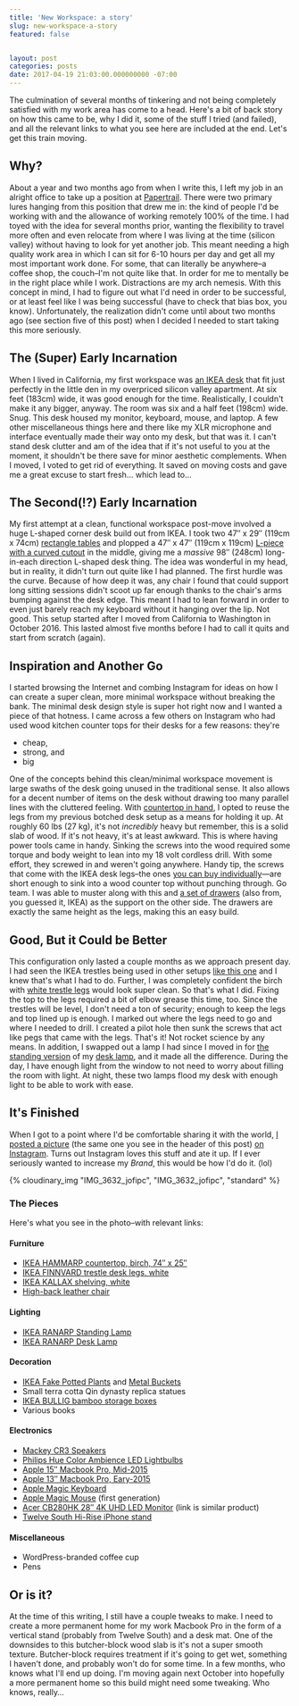 ```yaml
---
title: 'New Workspace: a story'
slug: new-workspace-a-story
featured: false


layout: post
categories: posts
date: 2017-04-19 21:03:00.000000000 -07:00
---
```


The culmination of several months of tinkering and not being completely satisfied with my work area has come to a head. Here's a bit of back story on how this came to be, why I did it, some of the stuff I tried (and failed), and all the relevant links to what you see here are included at the end. Let's get this train moving.

## Why?

About a year and two months ago from when I write this, I left my job in an alright office to take up a position at [Papertrail](https://papertrailapp.com). There were two primary lures hanging from this position that drew me in: the kind of people I'd be working with and the allowance of working remotely 100% of the time. I had toyed with the idea for several months prior, wanting the flexibility to travel more often and even relocate from where I was living at the time (silicon valley) without having to look for yet another job. This meant needing a high quality work area in which I can sit for 6-10 hours per day and get all my most important work done. For some, that can literally be anywhere–a coffee shop, the couch–I'm not quite like that. In order for me to mentally be in the right place while I work. Distractions are my arch nemesis. With this concept in mind, I had to figure out what I'd need in order to be successful, or at least feel like I was being successful (have to check that bias box, you know). Unfortunately, the realization didn't come until about two months ago (see section five of this post) when I decided I needed to start taking this more seriously.

## The (Super) Early Incarnation

When I lived in California, my first workspace was [an IKEA desk](http://www.ikea.com/us/en/catalog/categories/business/10712/) that fit just perfectly in the little den in my overpriced silicon valley apartment. At six feet (183cm) wide, it was good enough for the time. Realistically, I couldn't make it any bigger, anyway. The room was six and a half feet (198cm) wide. Snug. This desk housed my monitor, keyboard, mouse, and laptop. A few other miscellaneous things here and there like my XLR microphone and interface eventually made their way onto my desk, but that was it. I can't stand desk clutter and am of the idea that if it's not useful to you at the moment, it shouldn't be there save for minor aesthetic complements. When I moved, I voted to get rid of everything. It saved on moving costs and gave me a great excuse to start fresh… which lead to…

## The Second(!?) Early Incarnation

My first attempt at a clean, functional workspace post-move involved a huge L-shaped corner desk build out from IKEA. I took two 47″ x 29″ (119cm x 74cm) [rectangle tables](http://www.ikea.com/us/en/catalog/categories/business/10712/) and plopped a 47″ x 47″ (119cm x 119cm) [L-piece with a curved cutout](http://www.ikea.com/us/en/catalog/categories/business/10712/) in the middle, giving me a _massive_ 98″ (248cm) long-in-each direction L-shaped desk thing. The idea was wonderful in my head, but in reality, it didn't turn out quite like I had planned. The first hurdle was the curve. Because of how deep it was, any chair I found that could support long sitting sessions didn't scoot up far enough thanks to the chair's arms bumping against the desk edge. This meant I had to lean forward in order to even just barely reach my keyboard without it hanging over the lip. Not good. This setup started after I moved from California to Washington in October 2016. This lasted almost five months before I had to call it quits and start from scratch (again).

## Inspiration and Another Go

I started browsing the Internet and combing Instagram for ideas on how I can create a super clean, more minimal workspace without breaking the bank. The minimal desk design style is super hot right now and I wanted a piece of that hotness. I came across a few others on Instagram who had used wood kitchen counter tops for their desks for a few reasons: they're

- cheap,
- strong, and
- big

One of the concepts behind this clean/minimal workspace movement is large swaths of the desk going unused in the traditional sense. It also allows for a decent number of items on the desk without drawing too many parallel lines with the cluttered feeling. With [countertop in hand](http://www.ikea.com/us/en/catalog/products/80274963/#/40274960), I opted to reuse the legs from my previous botched desk setup as a means for holding it up. At roughly 60 lbs (27 kg), it's not _incredibly_ heavy but remember, this is a solid slab of wood. If it's not heavy, it's at least awkward. This is where having power tools came in handy. Sinking the screws into the wood required some torque and body weight to lean into my 18 volt cordless drill. With some effort, they screwed in and weren't going anywhere. Handy tip, the screws that come with the IKEA desk legs–the ones [you can buy individually](http://www.ikea.com/us/en/catalog/products/70217973/#/90217972)—are short enough to sink into a wood counter top without punching through. Go team. I was able to muster along with this and [a set of drawers](http://www.ikea.com/us/en/catalog/products/10373037/) (also from, you guessed it, IKEA) as the support on the other side. The drawers are exactly the same height as the legs, making this an easy build.

## Good, But it Could be Better

This configuration only lasted a couple months as we approach present day. I had seen the IKEA trestles being used in other setups [like this one](https://www.instagram.com/p/BQ3Tw80l9SF/) and I knew that's what I had to do. Further, I was completely confident the birch with [white trestle legs](http://www.ikea.com/us/en/catalog/products/30345717/#/80150095) would look super clean. So that's what I did. Fixing the top to the legs required a bit of elbow grease this time, too. Since the trestles will be level, I don't need a ton of security; enough to keep the legs and top lined up is enough. I marked out where the legs need to go and where I needed to drill. I created a pilot hole then sunk the screws that act like pegs that came with the legs. That's it! Not rocket science by any means. In addition, I swapped out a lamp I had since I moved in for [the standing version](http://www.ikea.com/us/en/catalog/products/90231303/) of my [desk lamp](http://www.ikea.com/us/en/catalog/products/50231319/), and it made all the difference. During the day, I have enough light from the window to not need to worry about filling the room with light. At night, these two lamps flood my desk with enough light to be able to work with ease.

## It's Finished

When I got to a point where I'd be comfortable sharing it with the world, [I posted a picture](https://www.instagram.com/p/BTFw4hNlhlz/?taken-by=_lyman) (the same one you see in the header of this post) [on Instagram](https://www.instagram.com/p/BTFw4hNlhlz/?taken-by=_lyman). Turns out Instagram loves this stuff and ate it up. If I ever seriously wanted to increase my _Brand_, this would be how I'd do it. (lol)

{% cloudinary_img "IMG_3632_jofipc", "IMG_3632_jofipc", "standard" %}

### The Pieces

Here's what you see in the photo–with relevant links:

#### Furniture

- [IKEA HAMMARP countertop, birch, 74″ x 25″](http://www.ikea.com/us/en/catalog/products/80274963/#/40274960)
- [IKEA FINNVARD trestle desk legs, white](http://www.ikea.com/us/en/catalog/products/30345717/#/80150095)
- [IKEA KALLAX shelving, white](http://www.ikea.com/us/en/catalog/products/00275848/)
- [High-back leather chair](http://amzn.to/2otvjDI)

#### Lighting

- [IKEA RANARP Standing Lamp](http://www.ikea.com/us/en/catalog/products/90231303/)
- [IKEA RANARP Desk Lamp](http://www.ikea.com/us/en/catalog/products/50231319/)

#### Decoration

- [IKEA Fake Potted Plants](http://www.ikea.com/us/en/catalog/products/90207685/) and [Metal Buckets](http://www.ikea.com/us/en/catalog/products/90155672/)
- Small terra cotta Qin dynasty replica statues
- [IKEA BULLIG bamboo storage boxes](http://www.ikea.com/us/en/catalog/products/30264886/#/90264888)
- Various books

#### Electronics

- [Mackey CR3 Speakers](http://amzn.to/2otUkib)
- [Philips Hue Color Ambience LED Lightbulbs](http://amzn.to/2o6em6Q)
- [Apple 15″ Macbook Pro, Mid-2015](https://www.apple.com/macbook-pro/)
- [Apple 13″ Macbook Pro, Eary-2015](https://www.apple.com/macbook-pro/)
- [Apple Magic Keyboard](http://amzn.to/2oNsiRT)
- [Apple Magic Mouse](http://amzn.to/2pEU15K) (first generation)
- [Acer CB280HK 28″ 4K UHD LED Monitor](http://amzn.to/2pi1KK9) (link is similar product)
- [Twelve South Hi-Rise iPhone stand](http://amzn.to/2ooNxqR)

#### Miscellaneous

- WordPress-branded coffee cup
- Pens

## Or is it?

At the time of this writing, I still have a couple tweaks to make. I need to create a more permanent home for my work Macbook Pro in the form of a vertical stand (probably from Twelve South) and a desk mat. One of the downsides to this butcher-block wood slab is it's not a super smooth texture. Butcher-block requires treatment if it's going to get wet, something I haven't done, and probably won't do for some time. In a few months, who knows what I'll end up doing. I'm moving again next October into hopefully a more permanent home so this build might need some tweaking. Who knows, really…

